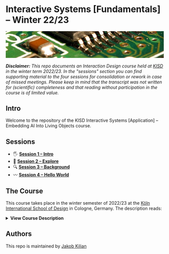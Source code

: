 # Interactive Systems [Fundamentals] –  Winter 22/23

![Close up of an integrated circuit on a pcb](img/Computer_chips_circuits_boards.jpg)

***Disclaimer:*** *This repo documents an Interaction Design course held at [KISD](https://kisd.de) in the winter term 2022/23. In the "sessions" section you can find supporting material to the four sessions for consolidation or rework in case of missed meetings. Please keep in mind that the transcript was not written for (scientific) completeness _and that reading without participation_ in the course is of limited value.*

## Intro

Welcome to the repository of the KISD Interactive Systems [Application] – Embedding AI Into Living Objects course. 

## Sessions

- 🖐 [**Session 1 – Intro**](/sessions/Session1_Intro/README.md)
- 🔭 [**Session 2 – Explore**](/sessions/Session2_Explore/README.md)
- 🔍 [**Session 3 – Background**](/sessions/Session3_Background/README.md)
- 〰️ [**Session 4 – Hello World**](/sessions/Session4_HelloWorld/README.md)


## The Course

This course takes place in the winter semester of 2022/23 at the [Köln International School of Design](https://kisd.de) in Cologne, Germany. The description reads:

<details>
<summary style="font-size:14px"><b>View Course Description</b></summary>
<p><i>
Code and algorithms are the materials from which essential aspects of our social, cultural and economic future are built. When designing these interactive systems and objects, a substantial understanding of the underlying technology (hardware) and the executed algorithm or program code (software) is essential. With the increase of such systems in everyday life, there is an increasing need to approach these topics in the context of design studies (especially in interaction/interface/product design) and to develop the ability to develop such prototypes.</i></p><p><i>
With the new "Living Objects Lab", AI (Artificial Intelligence) is now being integrated into teaching and research at KISD: there, tools, infrastructure, (research) space and supervision are available to embed "intelligent" systems in physical objects. In this way, these are transferred from the virtual "cloud" into "material" and made "alive" through meaningful human-machine interfaces. </i></p><p><i>

However, the information processing in previous AI systems was mostly outsourced to computationally powerful servers (in the "cloud"), while the object only functioned as an interface. Recently, information has also begun to be (pre)processed decentrally on the end device (e.g. a microcontroller). This process is called Edge AI/Computing, derived from the "edge" of the network / cloud. </i></p><p><i>

In this course, we first deal with the term "AI" in general, look at conceptual basics of Edge AI and talk about its pros and cons. We exemplarily enable objects to react to changes in their environment in an autonomous and hopefully intelligent way by integrating AI on the edge level. We will then close with an outlook on further AI research and development fields. </i></p><p><i>

Prerequisite for participation is the preceding "Interactive Systems [Fundamentals]" course or basic experience in programming (e.g. through an Arduino course in the Proto Lab). 
</i></p></details>

## Authors

This repo is maintained by [Jakob Kilian](https://github.com/jakobkilian)
